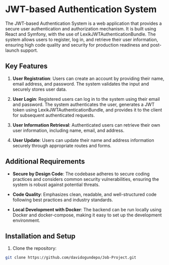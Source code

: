 # JWT-based Authentication System

The JWT-based Authentication System is a web application that provides a secure user authentication and authorization mechanism. It is built using React and Symfony, with the use of LexikJWTAuthenticationBundle. The system allows users to register, log in, and retrieve their user information, ensuring high code quality and security for production readiness and post-launch support.

## Key Features

1. **User Registration**: Users can create an account by providing their name, email address, and password. The system validates the input and securely stores user data.

2. **User Login**: Registered users can log in to the system using their email and password. The system authenticates the user, generates a JWT token using LexikJWTAuthenticationBundle, and provides it to the client for subsequent authenticated requests.

3. **User Information Retrieval**: Authenticated users can retrieve their own user information, including name, email, and address.

4. **User Update**: Users can update their name and address information securely through appropriate routes and forms.

## Additional Requirements

- **Secure by Design Code**: The codebase adheres to secure coding practices and considers common security vulnerabilities, ensuring the system is robust against potential threats.

- **Code Quality**: Emphasizes clean, readable, and well-structured code following best practices and industry standards.

- **Local Development with Docker**: The backend can be run locally using Docker and docker-compose, making it easy to set up the development environment.

## Installation and Setup

1. Clone the repository:

```bash
git clone https://github.com/davidogundepo/Job-Project.git
